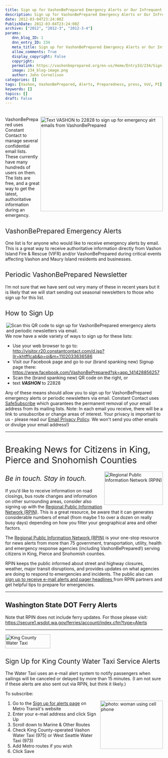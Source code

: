 ```yaml
---
title: Sign up for VashonBePrepared Emergency Alerts or Our Infrequent Newsletters
description: Sign up for VashonBePrepared Emergency Alerts or Our Infrequent Newsletters
date: 2012-03-04T23:24:00Z
PublishDate: 2012-03-04T23:24:00Z
archive: ["2012", "2012-3", "2012-3-4"]
params:
   dnn_blog_ID: 1
   dnn_entry_ID: 234
   meta_title: Sign up for VashonBePrepared Emergency Alerts or Our Infrequent Newsletters
   allow_comments: True
   display_copyright: False
   copyright: 
   permalink: https://vashonbeprepared.org/en-us/Home/EntryId/234/Sign-up-for-VashonBePrepared-Emergency-Alerts-or-Our-Infrequent-Newsletters
   image: 234_blog-image.png
   author: John Cornelison
categories: []
tags: [Vashon, VashonBePrepared, Alerts, Preparedness, press, VoV, PI]
keywords: []
topics: []
draft: False
---
```


<div class="wlWriterHeaderFooter" style="padding-bottom: 4px; margin: 0px; padding-left: 0px; padding-right: 0px; float: none; padding-top: 4px;"> </div>
<p><span style="font-weight: normal;"><img width="391" height="302" align="right" style="display: inline; float: right;" alt="Text VASHON to 22828 to sign up for emergency alrt emails from VashonBePrepared" src="/portals/1/Graphics/WebSite/Text22828.jpg" /></span>VashonBePrepared uses Constant Contact to manage several confidential email lists. These currently have many hundreds of users on them. The lists are free, and a great way to get the latest, authoritative information during an emergency.</p>
<h2><span style="font-weight: normal;">VashonBePrepared </span><span style="font-weight: normal;">Emergency Alerts</span></h2>
<p>One list is for anyone who would like to receive emergency alerts by email. This is a great way to receive authoritative information directly from Vashon Island Fire &amp; Rescue (VIFR) and/or VashonBePrepared during critical events affecting Vashon and Maury Island residents and businesses.</p>
<h2><span style="font-weight: normal;">Periodic VashonBePrepared Newsletter</span></h2>
<p>I&rsquo;m not sure that we have sent out very many of these in recent years but it is likely that we will start sending out seasonal newsletters to those who sign up for this list.</p>
<h2><span style="font-weight: normal;">How to Sign Up</span></h2>
<p><span style="font-weight: normal;"><img align="right" style="display: inline; float: right;" alt="Scan this QR code to sign up for VashonBePrepared emergency alerts and periodic newsletters via email." src="/portals/1/Graphics/WebSite/ConstantContactQR.png" /></span>We now have a wide variety of ways to sign up for these lists:</p>
<ul>
    <li>Use your web browser to go to: <br />
    <a href="http://visitor.r20.constantcontact.com/d.jsp?llr=khtfflcab&amp;p=oi&amp;m=1102033636586" title="http://visitor.r20.constantcontact.com/d.jsp?llr=khtfflcab&amp;p=oi&amp;m=1102033636586">http://visitor.r20.constantcontact.com/d.jsp?llr=khtfflcab&amp;p=oi&amp;m=1102033636586</a> </li>
    <li>Visit our Facebook page and go to our (brand spanking new) Signup page there: <br />
    <a href="https://www.facebook.com/VashonBePrepared?sk=app_141428856257" title="https://www.facebook.com/VashonBePrepared?sk=app_141428856257">https://www.facebook.com/VashonBePrepared?sk=app_141428856257</a> </li>
    <li>Scan the (brand spanking new) QR code on the right, or </li>
    <li>text <em><strong>VASHON</strong></em> to 22828 </li>
</ul>
<p>Any of these means should allow you to sign up for VashonBePrepared emergency alerts or periodic newsletters via email. Constant Contact uses <a href="http://www.constantcontact.com/safesubscribe.jsp">SafeSubscribe</a> which guarantees the permanent removal of your email address from its mailing lists. Note: In each email you receive, there will be a link to unsubscribe or change areas of interest. Your privacy is important to us - please read our <a href="http://ui.constantcontact.com/roving/CCPrivacyPolicy.jsp">Email Privacy Policy</a>. We won't send you other emails or divulge your email address!) <img alt="" width="168" height="14" src="https://imgssl.constantcontact.com/ui/images1/safe_subscribe_logo.gif" /></p>
<hr />
<h1><span style="font-weight: normal;">Breaking News for Citizens in King, Pierce and Snohomish Counties</span></h1>
<a href="http://www.rpin.org/"><img width="187" height="107" align="right" style="display: inline; float: right;" alt="Regional Public Information Network (RPIN)" src="/portals/1/Graphics/WebSite/RPINLogo.gif" /></a>
<h2><em><span style="font-weight: normal;">Be in touch. Stay in touch.</span></em></h2>
<p>If you&rsquo;d like to receive information on road closings, bus route changes and information on other surrounding areas, consider also signing up with the <a href="http://www.rpin.org/">Regional Public Information Network (RPIN)</a>. This is a great resource, be aware that it can generates considerable numbers of email (from maybe 1 to over a dozen on really busy days) depending on how you filter your geographical area and other factors.</p>
<p>The <a href="http://www.rpin.org/">Regional Public Information Network (RPIN)</a> is your one-stop resource for news alerts from more than 75 government, transportation, utility, health and emergency response agencies (including VashonBePrepared!) serving citizens in King, Pierce and Snohomish counties.</p>
<p>RPIN keeps the public informed about street and highway closures, weather, major transit disruptions, and provides updates on what agencies are doing to respond to emergencies and incidents. The public also can <a href="http://www.rpin.org/">sign up to receive e-mail alerts and pager headlines </a>from RPIN partners and get helpful tips to prepare for emergencies.</p>
<hr />
<h2><img alt="" align="right" style="display: inline; float: right;" src="http://www.wsdot.wa.gov/ferries/Image/home_page_images/Rhody2.jpg" />Washington State DOT Ferry Alerts</h2>
<p>Note that RPIN does not include ferry updates. For those please visit: <br />
<a href="https://secure1.wsdot.wa.gov/ferries/account/index.cfm?type=Alerts" title="https://secure1.wsdot.wa.gov/ferries/account/index.cfm?type=Alerts">https://secure1.wsdot.wa.gov/ferries/account/index.cfm?type=Alerts</a></p>
<hr />
<p><a href="http://www.kingcounty.gov/transportation/kcdot/WaterTaxi.aspx"><img width="144" height="45" alt="King County Water Taxi" src="http://www.kingcounty.gov/transportation/kcdot/~/media/transportation/kcdot/WaterTaxi/WaterTaxiLogo2in.ashx" /></a></p>
<h2><span style="font-weight: normal;">Sign Up for King County Water Taxi Service Alerts</span></h2>
<p>The Water Taxi uses an e-mail alert system to notify passengers when sailings will be canceled or delayed by more than 15 minutes. (I am not sure if these alerts are also sent out via RPIN, but think it likely.)</p>
<p>To subscribe:</p>
<ol>
    <li><img width="200" height="154" align="right" style="display: inline; float: right;" alt="photo: woman using cell phone" src="http://www.kingcounty.gov/transportation/kcdot/~/media/transportation/kcdot/WaterTaxi/cellphone_user.ashx" />Go to the <a href="http://metro.kingcounty.gov/signup/index.html">Sign up for alerts page</a> on Metro Transit's website </li>
    <li>Enter your e-mail address and click Sign Up </li>
    <li>Scroll down to Marine &amp; Other Routes </li>
    <li>Check King County-operated Vashon Water Taxi (975) or West Seattle Water Taxi (973) </li>
    <li>Add Metro routes if you wish </li>
    <li>Click Save </li>
</ol>
